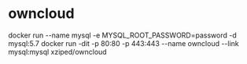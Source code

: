 # owncloud
docker run --name mysql -e MYSQL_ROOT_PASSWORD=password -d mysql:5.7
docker run -dit -p 80:80 -p 443:443 --name owncloud --link mysql:mysql xziped/owncloud

